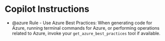# Copilot Instructions

- @azure Rule - Use Azure Best Practices: When generating code for Azure, running terminal commands for Azure, or performing operations related to Azure, invoke your `get_azure_best_practices` tool if available.

